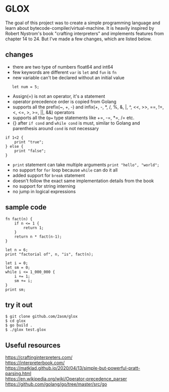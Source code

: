 # GLOX
The goal of this project was to create a simple programming language and learn about bytecode-compiler/virtual-machine. It is heavily inspired by Robert Nystrom's book "crafting interpreters" and implements features from chapter 14 to 24. But I've made a few changes, which are listed below.

## changes
- there are two type of numbers float64 and int64
- few keywords are different `var` is `let` and `fun` is `fn`
- new variable can't be declared without an initial value
```
   let num = 5; 
```
- Assign(=) is not an operator, it's a statement
- operator precedence order is copied from Golang
- supports all the prefix(~, +, -) and infix(+, -, *, /, %, &, |, ^, <<, >>, ==, !=, <, <=, >, >=, ||, &&) operators
- supports all the `Op=` type statements like +=, -=, *=, /= etc. 
- {} after `if cond` and `while cond` is must, similar to Golang and parenthesis around `cond` is not necessary
```
if 1<2 {
    print "true";
} else {
    print "false";
}
```
- `print` statement can take multiple arguments
` print "hello", "world"; `
- no support for `for` loop because `while` can do it all
- added support for `break` statement
- doesn't follow the exact same implementation details from the book
- no support for string interning
- no jump in logical expressions

## sample code
```
fn fact(n) {
    if n <= 1 {
        return 1;
    }
    return n * fact(n-1);
}

let n = 6;
print "factorial of", n, "is", fact(n);

let i = 0;
let sm = 0;
while i <= 1_000_000 {
    i += 1;
    sm += i;
}
print sm;
```

## try it out
``` Console
$ git clone github.com/2asm/glox
$ cd glox
$ go build .
$ ./glox test.glox
```

## Useful resources
https://craftinginterpreters.com/ <br>
https://interpreterbook.com/ <br>
https://matklad.github.io/2020/04/13/simple-but-powerful-pratt-parsing.html <br>
https://en.wikipedia.org/wiki/Operator-precedence_parser <br>
https://github.com/golang/go/tree/master/src/go <br>

